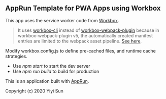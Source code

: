 ## AppRun Template for PWA Apps using Workbox

This app uses the service worker code from [Workbox](https://developers.google.com/web/tools/workbox).

> It uses [workbox-cli](https://developers.google.com/web/tools/workbox/guides/generate-service-worker/cli) instead of [workbox-webpack-plugin](https://developers.google.com/web/tools/workbox/guides/generate-service-worker/webpack) because in workbox-webpack-plugin v5, the automatically created manifest entries are limited to the webpack asset pipeline. [See here](https://github.com/GoogleChrome/workbox/releases).

Modify workbox.config.js to define pre-cached files, and runtime cache strategies.

* Use _npm start_ to start the dev server
* Use _npm run build_ to build for production

This is an application built with [AppRun](https://github.com/yysun/apprun).


Copyright (c) 2020 Yiyi Sun